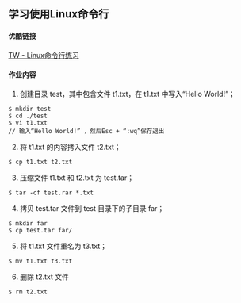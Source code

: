 ## 学习使用Linux命令行
#### 优酷链接
[TW - Linux命令行练习](https://v.youku.com/v_show/id_XNDA5NjgzNjgyOA==.html?spm=a2h3j.8428770.3416059.1) 
#### 作业内容
1. 创建目录 test，其中包含文件 t1.txt，在 t1.txt 中写入“Hello World!”；  
```
$ mkdir test
$ cd ./test
$ vi t1.txt
// 输入“Hello World!” ，然后Esc + “:wq”保存退出
```
2. 将 t1.txt 的内容拷入文件 t2.txt；  
```
$ cp t1.txt t2.txt
```
3. 压缩文件 t1.txt 和 t2.txt 为 test.tar；  
```
$ tar -cf test.rar *.txt
```
4. 拷贝 test.tar 文件到 test 目录下的子目录 far；  
```
$ mkdir far
$ cp test.tar far/
```
5. 将 t1.txt 文件重名为 t3.txt；  
```
$ mv t1.txt t3.txt
```
6. 删除 t2.txt 文件  
```
$ rm t2.txt
```